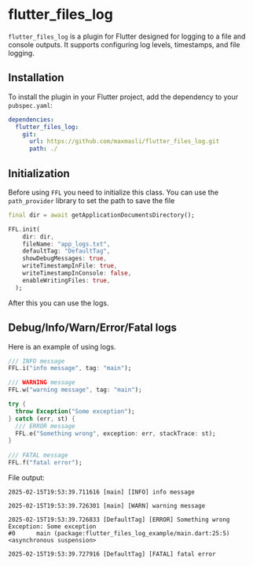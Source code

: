# flutter_files_log



`flutter_files_log` is a plugin for Flutter designed for logging to a file and console outputs. It supports configuring log levels, timestamps, and file logging.



## Installation



To install the plugin in your Flutter project, add the dependency to your `pubspec.yaml`:



```yaml
dependencies:
  flutter_files_log:
    git:
      url: https://github.com/maxmasli/flutter_files_log.git
      path: ./
```

## Initialization


Before using `FFL` you need to initialize this class. You can use the `path_provider` library to set the path to save the file


```dart
final dir = await getApplicationDocumentsDirectory();

FFL.init(
    dir: dir,
    fileName: "app_logs.txt",
    defaultTag: "DefaultTag",
    showDebugMessages: true,
    writeTimestampInFile: true,
    writeTimestampInConsole: false,
    enableWritingFiles: true,
  );
```

After this you can use the logs.

## Debug/Info/Warn/Error/Fatal logs

Here is an example of using logs.

```dart
/// INFO message
FFL.i("info message", tag: "main");

/// WARNING message
FFL.w("warning message", tag: "main");

try {
  throw Exception("Some exception");
} catch (err, st) {
  /// ERROR message
  FFL.e("Something wrong", exception: err, stackTrace: st);
}
  
/// FATAL message
FFL.f("fatal error");
```

File output:
```
2025-02-15T19:53:39.711616 [main] [INFO] info message

2025-02-15T19:53:39.726301 [main] [WARN] warning message

2025-02-15T19:53:39.726833 [DefaultTag] [ERROR] Something wrong
Exception: Some exception
#0      main (package:flutter_files_log_example/main.dart:25:5)
<asynchronous suspension>

2025-02-15T19:53:39.727916 [DefaultTag] [FATAL] fatal error
```
